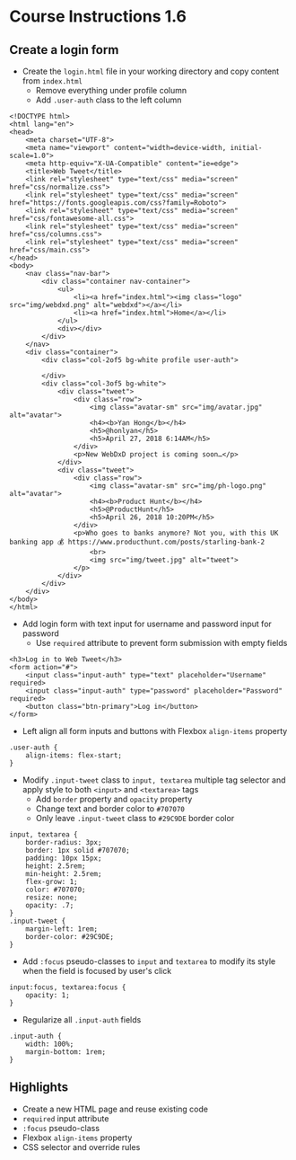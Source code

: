 # Course Instructions 1.6
## Create a login form

* Create the `login.html` file in your working directory and copy content from `index.html`
    * Remove everything under profile column
    * Add `.user-auth` class to the left column
```
<!DOCTYPE html>
<html lang="en">
<head>
    <meta charset="UTF-8">
    <meta name="viewport" content="width=device-width, initial-scale=1.0">
    <meta http-equiv="X-UA-Compatible" content="ie=edge">
    <title>Web Tweet</title>
    <link rel="stylesheet" type="text/css" media="screen" href="css/normalize.css">
    <link rel="stylesheet" type="text/css" media="screen" href="https://fonts.googleapis.com/css?family=Roboto">
    <link rel="stylesheet" type="text/css" media="screen" href="css/fontawesome-all.css">
    <link rel="stylesheet" type="text/css" media="screen" href="css/columns.css">
    <link rel="stylesheet" type="text/css" media="screen" href="css/main.css">
</head>
<body>
    <nav class="nav-bar">
        <div class="container nav-container">
            <ul>
                <li><a href="index.html"><img class="logo" src="img/webdxd.png" alt="webdxd"></a></li>
                <li><a href="index.html">Home</a></li>
            </ul>
            <div></div> 
        </div>
    </nav>
    <div class="container">
        <div class="col-2of5 bg-white profile user-auth">
             
        </div>
        <div class="col-3of5 bg-white">
            <div class="tweet">
                <div class="row">
                    <img class="avatar-sm" src="img/avatar.jpg" alt="avatar">   
                    <h4><b>Yan Hong</b></h4>
                    <h5>@honlyan</h5>
                    <h5>April 27, 2018 6:14AM</h5>
                </div>
                <p>New WebDxD project is coming soon…</p>
            </div>
            <div class="tweet">
                <div class="row">
                    <img class="avatar-sm" src="img/ph-logo.png" alt="avatar">   
                    <h4><b>Product Hunt</b></h4>
                    <h5>@ProductHunt</h5>
                    <h5>April 26, 2018 10:20PM</h5>
                </div>
                <p>Who goes to banks anymore? Not you, with this UK banking app 💰 https://www.producthunt.com/posts/starling-bank-2
                    <br>
                    <img src="img/tweet.jpg" alt="tweet">
                </p>
            </div>
        </div>
    </div>
</body>
</html>
```
* Add login form with text input for username and password input for password
    * Use `required` attribute to prevent form submission with empty fields
```
<h3>Log in to Web Tweet</h3>
<form action="#">
    <input class="input-auth" type="text" placeholder="Username" required>
    <input class="input-auth" type="password" placeholder="Password" required>
    <button class="btn-primary">Log in</button>
</form>
```
* Left align all form inputs and buttons with Flexbox `align-items` property
```
.user-auth {
    align-items: flex-start;
}
```
* Modify `.input-tweet` class to `input, textarea` multiple tag selector and apply style to both `<input>` and `<textarea>` tags
    * Add `border` property and `opacity` property
    * Change text and border color to `#707070`
    * Only leave `.input-tweet` class to `#29C9DE` border color
```
input, textarea {
    border-radius: 3px;
    border: 1px solid #707070;
    padding: 10px 15px;
    height: 2.5rem;
    min-height: 2.5rem;
    flex-grow: 1;
    color: #707070;
    resize: none;
    opacity: .7;
}
.input-tweet {
    margin-left: 1rem;
    border-color: #29C9DE;
}
```
* Add `:focus` pseudo-classes to `input` and `textarea` to modify its style when the field is focused by user's click
```
input:focus, textarea:focus {
    opacity: 1;
}
```
* Regularize all `.input-auth` fields
```
.input-auth {
    width: 100%;
    margin-bottom: 1rem;
}
```

## Highlights
* Create a new HTML page and reuse existing code
* `required` input attribute
* `:focus` pseudo-class
* Flexbox `align-items` property
* CSS selector and override rules